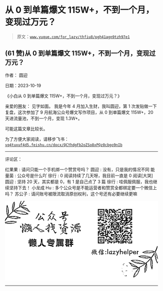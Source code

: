 # 从 0 到单篇爆文 115W+，不到一个月，变现过万元？

> 原文：[`www.yuque.com/for_lazy/thfiu8/pgh41agn9tzh97e1`](https://www.yuque.com/for_lazy/thfiu8/pgh41agn9tzh97e1)

## (61 赞)从 0 到单篇爆文 115W+，不到一个月，变现过万元？

作者： 圆迎

日期：2023-10-19

《小白从 0 到单篇爆文 115W+，不到一个月，变现过万元？》

亲爱的圈友：
见字如面。
我是今年 4 月加入生财，我叫圆迎，第 1 次发贴做一下复盘，这次参加了 9 月航海公众号爆文写作项目，从 0 到单篇爆文 115W+，20 天进流量池，不到一个月，变现 1.3W+。

可能这篇文章比较长。

为了方便大家阅读，请移步飞书：
[`vq4tuxuf4d5.feishu.cn/docx/QCYhdgFb2oZSo8xPQz0cbgo9nIb`](https://vq4tuxuf4d5.feishu.cn/docx/QCYhdgFb2oZSo8xPQz0cbgo9nIb)

* * *

评论区：

红果果 : 请问只能一个手机绑一个赞赏号吗？
圆迎 : 没有，只是我的情况不同
能量菌 : 公众号是什么吖
徐行 : 0 阅读持续了几天呀，我目前一直是 0 阅读[大哭]
圆迎 : 坚持 20 天，其实都是 0，有 1 是自己点了 3 篇
徐行 : 哇佩服佩服，我也继续坚持下去！
小龙成 Hu : 多个公众号是不能运营者和赞赏全都绑定要一个微信上吗？
苏公子 : 请问账号被限流取消原创权利，这个号还有必要继续更嘛

![](img/1c37d505930596d12a88ab23e11aa07a.png)

* * *